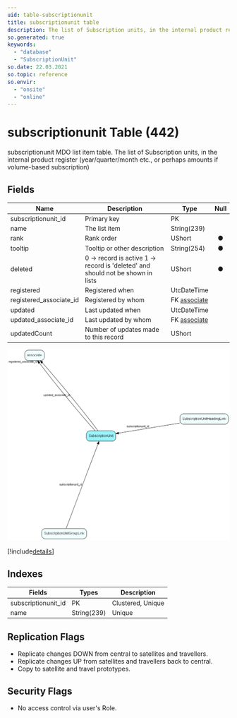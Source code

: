 ```yaml
---
uid: table-subscriptionunit
title: subscriptionunit table
description: The list of Subscription units, in the internal product register (year/quarter/month etc., or perhaps amounts if volume-based subscription)
so.generated: true
keywords:
  - "database"
  - "SubscriptionUnit"
so.date: 22.03.2021
so.topic: reference
so.envir:
  - "onsite"
  - "online"
---
```


# subscriptionunit Table (442)

subscriptionunit MDO list item table.
The list of Subscription units, in the internal product register (year/quarter/month etc., or perhaps amounts if volume-based subscription)

## Fields

| Name | Description | Type | Null |
|------|-------------|------|:----:|
|subscriptionunit\_id|Primary key|PK| |
|name|The list item|String(239)| |
|rank|Rank order|UShort|&#x25CF;|
|tooltip|Tooltip or other description|String(254)|&#x25CF;|
|deleted|0 -&gt; record is active 1 -&gt; record is &apos;deleted&apos; and should not be shown in lists|UShort|&#x25CF;|
|registered|Registered when|UtcDateTime| |
|registered\_associate\_id|Registered by whom|FK [associate](associate.md)| |
|updated|Last updated when|UtcDateTime| |
|updated\_associate\_id|Last updated by whom|FK [associate](associate.md)| |
|updatedCount|Number of updates made to this record|UShort| |


![SubscriptionUnit table relationship diagram](./media/SubscriptionUnit.png)

[!include[details](./includes/SubscriptionUnit.md)]

## Indexes

| Fields | Types | Description |
|--------|-------|-------------|
|subscriptionunit\_id |PK |Clustered, Unique |
|name |String(239) |Unique |

## Replication Flags

* Replicate changes DOWN from central to satellites and travellers.
* Replicate changes UP from satellites and travellers back to central.
* Copy to satellite and travel prototypes.

## Security Flags

* No access control via user's Role.

